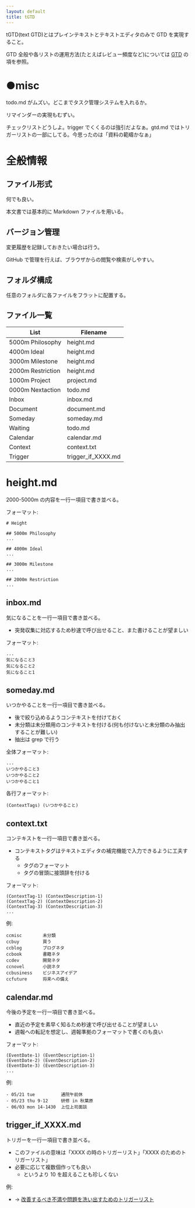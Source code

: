 ```yaml
---
layout: default
title: tGTD
---
```


tGTD(text GTD)とはプレインテキストとテキストエディタのみで GTD を実現すること。

GTD 全般や各リストの運用方法(たとえばレビュー頻度など)については [GTD](gtd.md) の項を参照。

# ●misc
todo.md がムズい。どこまでタスク管理システムを入れるか。

リマインダーの実現もむずい。

チェックリストどうしよ。trigger でくくるのは強引だよなぁ。gtd.md ではトリガーリストの一部にしてる。今思ったのは「資料の範疇かなぁ」

# 全般情報

## ファイル形式
何でも良い。

本文書では基本的に Markdown ファイルを用いる。

## バージョン管理
変更履歴を記録しておきたい場合は行う。

GitHub で管理を行えば、ブラウザからの閲覧や検索がしやすい。

## フォルダ構成
任意のフォルダに各ファイルをフラットに配置する。

## ファイル一覧
| List              | Filename           |
| ----------------- | ------------------ |
| 5000m Philosophy  | height.md          |
| 4000m Ideal       | height.md          |
| 3000m Milestone   | height.md          |
| 2000m Restriction | height.md          |
| 1000m Project     | project.md         |
| 0000m Nextaction  | todo.md            |
| Inbox             | inbox.md           |
| Document          | document.md        |
| Someday           | someday.md         |
| Waiting           | todo.md            |
| Calendar          | calendar.md        |
| Context           | context.txt        |
| Trigger           | trigger_if_XXXX.md |

# height.md
2000-5000m の内容を一行一項目で書き並べる。

フォーマット:

```
# Height

## 5000m Philosophy
...

## 4000m Ideal
...

## 3000m Milestone
...

## 2000m Restriction
...

```

## inbox.md
気になることを一行一項目で書き並べる。

- 突発収集に対応するため秒速で呼び出せること、また書けることが望ましい

フォーマット:

```
...
気になること3
気になること2
気になること1
```

## someday.md
いつかやることを一行一項目で書き並べる。

- 後で絞り込めるようコンテキストを付けておく
- 未分類は未分類用のコンテキストを付ける(何も付けないと未分類のみ抽出することが難しい)
- 抽出は grep で行う

全体フォーマット:

```
...
いつかやること3
いつかやること2
いつかやること1
```

各行フォーマット:

```
(ContextTags) (いつかやること)
```

## context.txt
コンテキストを一行一項目で書き並べる。

- コンテキストタグはテキストエディタの補完機能で入力できるように工夫する
  - タグのフォーマット
  - タグの冒頭に接頭辞を付ける

フォーマット:

```
(ContextTag-1) (ContextDescription-1)
(ContextTag-2) (ContextDescription-2)
(ContextTag-3) (ContextDescription-3)
...
```

例:

```
ccmisc        未分類
ccbuy         買う
ccblog        ブログネタ
ccbook        書籍ネタ
ccdev         開発ネタ
ccnovel       小説ネタ
ccbusiness    ビジネスアイデア
ccfuture      将来への備え
```

## calendar.md 
今後の予定を一行一項目で書き並べる。

- 直近の予定を素早く知るため秒速で呼び出せることが望ましい
- 週報への転記を想定し、週報準拠のフォーマットで書くのも良い

フォーマット:

```
(EventDate-1) (EventDescription-1)
(EventDate-2) (EventDescription-2)
(EventDate-3) (EventDescription-3)
...
```

例:

```
- 05/21 tue          通院午前休
- 05/23 thu 9-12     研修 in 秋葉原
- 06/03 mon 14-1430  上位上司面談
```

## trigger_if_XXXX.md
トリガーを一行一項目で書き並べる。

- このファイルの意味は「XXXX の時のトリガーリスト」「XXXX のためのトリガーリスト」
- 必要に応じて複数個作っても良い
  - というより 10 を超えることも珍しくない

例:

- → [改善するべき不満や問題を洗い出すためのトリガーリスト](gtd_triggerlist_sample.md)
